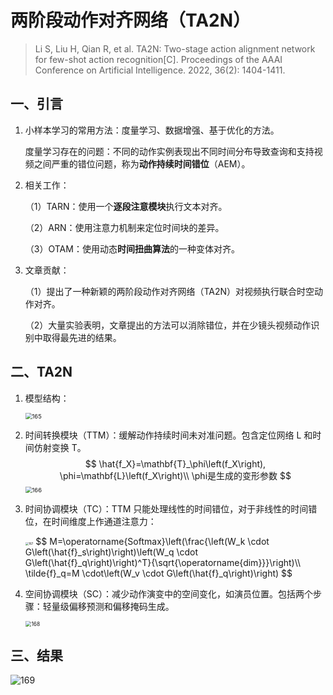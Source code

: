 # 两阶段动作对齐网络（TA2N）

> Li S, Liu H, Qian R, et al. TA2N: Two-stage action alignment network for few-shot action recognition[C]. Proceedings of the AAAI Conference on Artificial Intelligence. 2022, 36(2): 1404-1411.

## 一、引言

1. 小样本学习的常用方法：度量学习、数据增强、基于优化的方法。

   度量学习存在的问题：不同的动作实例表现出不同时间分布导致查询和支持视频之间严重的错位问题，称为**动作持续时间错位**（AEM）。

2. 相关工作：

   （1）TARN：使用一个**逐段注意模块**执行文本对齐。

   （2）ARN：使用注意力机制来定位时间块的差异。

   （3）OTAM：使用动态**时间扭曲算法**的一种变体对齐。

3. 文章贡献：

   （1）提出了一种新颖的两阶段动作对齐网络（TA2N）对视频执行联合时空动作对齐。

   （2）大量实验表明，文章提出的方法可以消除错位，并在少镜头视频动作识别中取得最先进的结果。

## 二、TA2N

1. 模型结构：

   <img src="images/165.png" alt="165" style="zoom: 67%;" />

2. 时间转换模块（TTM）：缓解动作持续时间未对准问题。包含定位网络 L 和时间仿射变换 T。
   $$
   \hat{f_X}=\mathbf{T}_\phi\left(f_X\right), \phi=\mathbf{L}\left(f_X\right)\\
   \phi是生成的变形参数
   $$
   <img src="images/166.png" alt="166" style="zoom:67%;" />

3. 时间协调模块（TC）：TTM 只能处理线性的时间错位，对于非线性的时间错位，在时间维度上作通道注意力：

   <img src="images/167.png" alt="167" style="zoom: 33%;" />
   $$
   M=\operatorname{Softmax}\left(\frac{\left(W_k \cdot G\left(\hat{f}_s\right)\right)\left(W_q \cdot G\left(\hat{f}_q\right)\right)^T}{\sqrt{\operatorname{dim}}}\right)\\
   \tilde{f}_q=M \cdot\left(W_v \cdot G\left(\hat{f}_q\right)\right)
   $$

4. 空间协调模块（SC）：减少动作演变中的空间变化，如演员位置。包括两个步骤：轻量级偏移预测和偏移掩码生成。

   <img src="images/168.png" alt="168" style="zoom:60%;" />

## 三、结果

![169](images/169.png)
